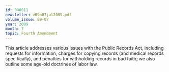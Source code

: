 ```yaml
---
id: 000611
newsletter: v09n07jul2009.pdf
volume_issue: 09-07
year: 2009
month: 7
topic: Fourth Amendment
---
```


This article addresses various issues with the Public Records Act, including requests for information, charges for copying records (and medical records specifically), and penalties for withholding records in bad faith; we also outline some age-old doctrines of labor law.